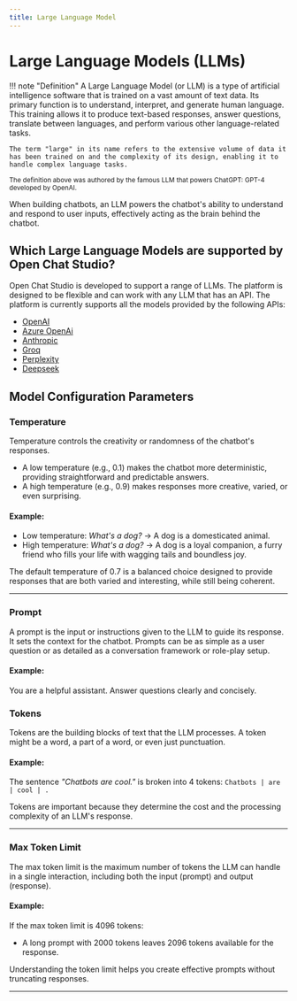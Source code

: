 ```yaml
---
title: Large Language Model
---
```


# Large Language Models (LLMs)

!!! note "Definition"
    A Large Language Model (or LLM) is a type of artificial intelligence software that is trained on a vast amount of text data. Its
    primary function is to understand, interpret, and generate human language. This training allows it to produce text-based
    responses, answer questions, translate between languages, and perform various other language-related tasks. 
    
    The term "large" in its name refers to the extensive volume of data it has been trained on and the complexity of its design, enabling it to handle complex language tasks.

<small>The definition above was authored by the famous LLM that powers ChatGPT: GPT-4 developed by OpenAI.</small>

When building chatbots, an LLM powers the chatbot's ability to understand and respond to user inputs, effectively acting as the brain behind the chatbot.

## Which Large Language Models are supported by Open Chat Studio?

Open Chat Studio is developed to support a range of LLMs. The platform is designed to be flexible and can work with any
LLM that has an API. The platform is currently supports all the models provided by the following APIs:

* [OpenAI](https://platform.openai.com/docs/models)
* [Azure OpenAi](https://learn.microsoft.com/en-us/azure/ai-services/openai/concepts/models?tabs=python-secure%2Cglobal-standard%2Cstandard-chat-completions)
* [Anthropic](https://docs.anthropic.com/en/docs/about-claude/models_)
* [Groq](https://console.groq.com/docs/models)
* [Perplexity](https://docs.perplexity.ai/guides/model-cards)
* [Deepseek](https://api-docs.deepseek.com/quick_start/pricing)

## Model Configuration Parameters

### Temperature
Temperature controls the creativity or randomness of the chatbot's responses.

- A low temperature (e.g., 0.1) makes the chatbot more deterministic, providing straightforward and predictable answers.
- A high temperature (e.g., 0.9) makes responses more creative, varied, or even surprising.

#### Example:
- Low temperature: *What's a dog?* → A dog is a domesticated animal.
- High temperature: *What's a dog?* → A dog is a loyal companion, a furry friend who fills your life with wagging tails and boundless joy.

The default temperature of 0.7 is a balanced choice designed to provide responses that are both varied and  interesting, while still being coherent.

---

### Prompt
A prompt is the input or instructions given to the LLM to guide its response. It sets the context for the chatbot. Prompts can be as simple as a user question or as detailed as a conversation framework or role-play setup.

#### Example:
You are a helpful assistant. Answer questions clearly and concisely.


### Tokens
Tokens are the building blocks of text that the LLM processes. A token might be a word, a part of a word, or even just punctuation.

#### Example:
The sentence *"Chatbots are cool."* is broken into 4 tokens:
`Chatbots | are | cool | .`

Tokens are important because they determine the cost and the processing complexity of an LLM's response.

---

### Max Token Limit
The max token limit is the maximum number of tokens the LLM can handle in a single interaction, including both the input (prompt) and output (response).

#### Example:
If the max token limit is 4096 tokens:
- A long prompt with 2000 tokens leaves 2096 tokens available for the response.

Understanding the token limit helps you create effective prompts without truncating responses.

---
